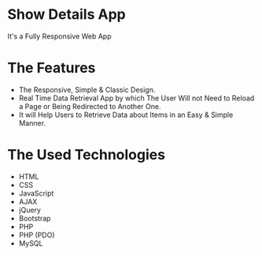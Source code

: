 # Show Details App
It's a Fully Responsive Web App

# The Features
* The Responsive, Simple & Classic Design.
* Real Time Data Retrieval App by which The User Will not Need to Reload a Page or Being Redirected to Another One.
* It will Help Users to Retrieve Data about Items in an Easy & Simple Manner.

# The Used Technologies
* HTML
* CSS
* JavaScript
* AJAX
* jQuery
* Bootstrap
* PHP
* PHP (PDO)
* MySQL
